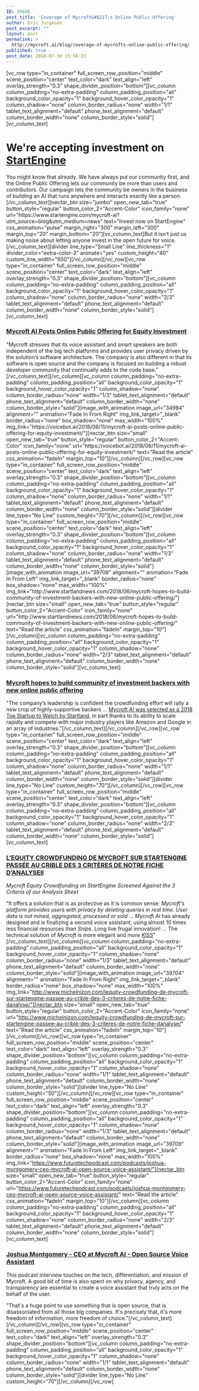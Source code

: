 ```yaml
---
ID: 39695
post_title: 'Coverage of Mycroft&#8217;s Online Public Offering'
author: Eric Jurgeson
post_excerpt: ""
layout: post
permalink: >
  http://mycroft.ai/blog/coverage-of-mycrofts-online-public-offering/
published: true
post_date: 2018-07-30 15:58:33
---
```

[vc_row type="in_container" full_screen_row_position="middle" scene_position="center" text_color="dark" text_align="left" overlay_strength="0.3" shape_divider_position="bottom"][vc_column column_padding="no-extra-padding" column_padding_position="all" background_color_opacity="1" background_hover_color_opacity="1" column_shadow="none" column_border_radius="none" width="1/1" tablet_text_alignment="default" phone_text_alignment="default" column_border_width="none" column_border_style="solid"][vc_column_text]
<h1>We're accepting investment on <a href="https://www.startengine.com/mycroft-ai?utm_source=blog&amp;utm_medium=news" target="_blank" rel="noopener">StartEngine</a></h1>
You might know that already. We have always put our community first, and the Online Public Offering lets our community be more than users and contributors. Our campaign lets the community be owners in the business of building an AI that runs anywhere and interacts exactly like a person.[/vc_column_text][nectar_btn size="jumbo" open_new_tab="true" button_style="regular" button_color_2="Accent-Color" icon_family="none" url="https://www.startengine.com/mycroft-ai?utm_source=blog&amp;utm_medium=news" text="Invest now on StartEngine" css_animation="pulse" margin_right="300" margin_left="300" margin_top="20" margin_bottom="20"][vc_column_text]But it isn't just us making noise about letting anyone invest in the open future for voice.[/vc_column_text][divider line_type="Small Line" line_thickness="1" divider_color="extra-color-3" animate="yes" custom_height="40" custom_line_width="650"][/vc_column][/vc_row][vc_row type="in_container" full_screen_row_position="middle" scene_position="center" text_color="dark" text_align="left" overlay_strength="0.3" shape_divider_position="bottom"][vc_column column_padding="no-extra-padding" column_padding_position="all" background_color_opacity="1" background_hover_color_opacity="1" column_shadow="none" column_border_radius="none" width="2/3" tablet_text_alignment="default" phone_text_alignment="default" column_border_width="none" column_border_style="solid"][vc_column_text]
<h3 class="title"><a href="https://voicebot.ai/2018/06/11/mycroft-ai-posts-online-public-offering-for-equity-investment/" target="_blank" rel="noopener"><strong>Mycroft AI Posts Online Public Offering for Equity Investment</strong></a></h3>
"Mycroft stresses that its voice assistant and smart speakers are both independent of the big tech platforms and provides user privacy driven by the solution’s software architecture. The company is also different in that its software is open source and the company is focused on building a robust developer community that continually adds to the code base."[/vc_column_text][/vc_column][vc_column column_padding="no-extra-padding" column_padding_position="all" background_color_opacity="1" background_hover_color_opacity="1" column_shadow="none" column_border_radius="none" width="1/3" tablet_text_alignment="default" phone_text_alignment="default" column_border_width="none" column_border_style="solid"][image_with_animation image_url="34984" alignment="" animation="Fade In From Right" img_link_target="_blank" border_radius="none" box_shadow="none" max_width="100%" img_link="https://voicebot.ai/2018/06/11/mycroft-ai-posts-online-public-offering-for-equity-investment/"][nectar_btn size="small" open_new_tab="true" button_style="regular" button_color_2="Accent-Color" icon_family="none" url="https://voicebot.ai/2018/06/11/mycroft-ai-posts-online-public-offering-for-equity-investment/" text="Read the article" css_animation="fadeIn" margin_top="10"][/vc_column][/vc_row][vc_row type="in_container" full_screen_row_position="middle" scene_position="center" text_color="dark" text_align="left" overlay_strength="0.3" shape_divider_position="bottom"][vc_column column_padding="no-extra-padding" column_padding_position="all" background_color_opacity="1" background_hover_color_opacity="1" column_shadow="none" column_border_radius="none" width="1/1" tablet_text_alignment="default" phone_text_alignment="default" column_border_width="none" column_border_style="solid"][divider line_type="No Line" custom_height="70"][/vc_column][/vc_row][vc_row type="in_container" full_screen_row_position="middle" scene_position="center" text_color="dark" text_align="left" overlay_strength="0.3" shape_divider_position="bottom"][vc_column column_padding="no-extra-padding" column_padding_position="all" background_color_opacity="1" background_hover_color_opacity="1" column_shadow="none" column_border_radius="none" width="1/3" tablet_text_alignment="default" phone_text_alignment="default" column_border_width="none" column_border_style="solid"][image_with_animation image_url="39706" alignment="" animation="Fade In From Left" img_link_target="_blank" border_radius="none" box_shadow="none" max_width="100%" img_link="http://www.startlandnews.com/2018/06/mycroft-hopes-to-build-community-of-investment-backers-with-new-online-public-offering/"][nectar_btn size="small" open_new_tab="true" button_style="regular" button_color_2="Accent-Color" icon_family="none" url="http://www.startlandnews.com/2018/06/mycroft-hopes-to-build-community-of-investment-backers-with-new-online-public-offering/" text="Read the article" css_animation="fadeIn" margin_top="10"][/vc_column][vc_column column_padding="no-extra-padding" column_padding_position="all" background_color_opacity="1" background_hover_color_opacity="1" column_shadow="none" column_border_radius="none" width="2/3" tablet_text_alignment="default" phone_text_alignment="default" column_border_width="none" column_border_style="solid"][vc_column_text]
<h3 class="title"><a href="http://www.startlandnews.com/2018/06/mycroft-hopes-to-build-community-of-investment-backers-with-new-online-public-offering/" target="_blank" rel="noopener"><strong>Mycroft hopes to build community of investment backers with new online public offering</strong></a></h3>
"The company’s leadership is confident the crowdfunding effort will rally a new crop of highly-supportive backers ... <a href="http://www.startlandnews.com/2018/01/top-kansas-city-startups-2018/" target="_blank" rel="noopener">Mycroft AI was selected as a 2018 Top Startup to Watch by Startland,</a> in part thanks to its ability to scale rapidly and compete with major industry players like Amazon and Google in an array of industries."[/vc_column_text][/vc_column][/vc_row][vc_row type="in_container" full_screen_row_position="middle" scene_position="center" text_color="dark" text_align="left" overlay_strength="0.3" shape_divider_position="bottom"][vc_column column_padding="no-extra-padding" column_padding_position="all" background_color_opacity="1" background_hover_color_opacity="1" column_shadow="none" column_border_radius="none" width="1/1" tablet_text_alignment="default" phone_text_alignment="default" column_border_width="none" column_border_style="solid"][divider line_type="No Line" custom_height="70"][/vc_column][/vc_row][vc_row type="in_container" full_screen_row_position="middle" scene_position="center" text_color="dark" text_align="left" overlay_strength="0.3" shape_divider_position="bottom"][vc_column column_padding="no-extra-padding" column_padding_position="all" background_color_opacity="1" background_hover_color_opacity="1" column_shadow="none" column_border_radius="none" width="2/3" tablet_text_alignment="default" phone_text_alignment="default" column_border_width="none" column_border_style="solid"][vc_column_text]
<h3><a href="http://www.michelnizon.com/lequity-crowdfunding-de-mycroft-sur-startengine-passee-au-crible-des-3-criteres-de-notre-fiche-danalyse/" target="_blank" rel="noopener"><strong>L’EQUITY CROWDFUNDING DE MYCROFT SUR STARTENGINE PASSÉE AU CRIBLE DES 3 CRITÈRES DE NOTRE FICHE D’ANALYSEII</strong></a></h3>
<em>Mycroft Equity Crowdfunding on StartEngine Screened Against the 3 Criteria of our Analysis Sheet</em>

"It offers a solution that is as protective as it is common sense: <em>Mycroft's platform provides users with privacy by deleting queries in real time. User data is not mined, aggregated, processed or sold </em>... <em>Mycroft </em><em>AI</em> has already designed and is finalizing a second voice assistant, using almost 10 times less financial resources than <em>Snips</em>. Long live frugal innovation! ... The technical solution of <em>Mycroft</em> is more elegant and more <a href="https://fr.wikipedia.org/wiki/Principe_KISS" target="_blank" rel="noopener noreferrer"><em>KISS</em></a>"[/vc_column_text][/vc_column][vc_column column_padding="no-extra-padding" column_padding_position="all" background_color_opacity="1" background_hover_color_opacity="1" column_shadow="none" column_border_radius="none" width="1/3" tablet_text_alignment="default" phone_text_alignment="default" column_border_width="none" column_border_style="solid"][image_with_animation image_url="39704" alignment="" animation="Fade In From Right" img_link_target="_blank" border_radius="none" box_shadow="none" max_width="100%" img_link="http://www.michelnizon.com/lequity-crowdfunding-de-mycroft-sur-startengine-passee-au-crible-des-3-criteres-de-notre-fiche-danalyse/"][nectar_btn size="small" open_new_tab="true" button_style="regular" button_color_2="Accent-Color" icon_family="none" url="http://www.michelnizon.com/lequity-crowdfunding-de-mycroft-sur-startengine-passee-au-crible-des-3-criteres-de-notre-fiche-danalyse/" text="Read the article" css_animation="fadeIn" margin_top="10"][/vc_column][/vc_row][vc_row type="in_container" full_screen_row_position="middle" scene_position="center" text_color="dark" text_align="left" overlay_strength="0.3" shape_divider_position="bottom"][vc_column column_padding="no-extra-padding" column_padding_position="all" background_color_opacity="1" background_hover_color_opacity="1" column_shadow="none" column_border_radius="none" width="1/1" tablet_text_alignment="default" phone_text_alignment="default" column_border_width="none" column_border_style="solid"][divider line_type="No Line" custom_height="50"][/vc_column][/vc_row][vc_row type="in_container" full_screen_row_position="middle" scene_position="center" text_color="dark" text_align="left" overlay_strength="0.3" shape_divider_position="bottom"][vc_column column_padding="no-extra-padding" column_padding_position="all" background_color_opacity="1" background_hover_color_opacity="1" column_shadow="none" column_border_radius="none" width="1/3" tablet_text_alignment="default" phone_text_alignment="default" column_border_width="none" column_border_style="solid"][image_with_animation image_url="39709" alignment="" animation="Fade In From Left" img_link_target="_blank" border_radius="none" box_shadow="none" max_width="100%" img_link="https://www.futuretechpodcast.com/podcasts/joshua-montgomery-ceo-mycroft-ai-open-source-voice-assistant/"][nectar_btn size="small" open_new_tab="true" button_style="regular" button_color_2="Accent-Color" icon_family="none" url="https://www.futuretechpodcast.com/podcasts/joshua-montgomery-ceo-mycroft-ai-open-source-voice-assistant/" text="Read the article" css_animation="fadeIn" margin_top="10"][/vc_column][vc_column column_padding="no-extra-padding" column_padding_position="all" background_color_opacity="1" background_hover_color_opacity="1" column_shadow="none" column_border_radius="none" width="2/3" tablet_text_alignment="default" phone_text_alignment="default" column_border_width="none" column_border_style="solid"][vc_column_text]
<h3><a href="https://www.futuretechpodcast.com/podcasts/joshua-montgomery-ceo-mycroft-ai-open-source-voice-assistant/" target="_blank" rel="noopener"><strong>Joshua Montgomery - CEO at Mycroft AI - Open Source Voice Assistant</strong></a></h3>
This podcast interview touches on the tech, differentiation, and mission of Mycroft. A good bit of time is also spent on why privacy, agency, and transparency are essential to create a voice assistant that truly acts on the behalf of the user.

"That's a huge point to use something that is open source, that is disassociated from all those big companies. It's precisely that, it's more freedom of information, more freedom of choice."[/vc_column_text][/vc_column][/vc_row][vc_row type="in_container" full_screen_row_position="middle" scene_position="center" text_color="dark" text_align="left" overlay_strength="0.3" shape_divider_position="bottom"][vc_column column_padding="no-extra-padding" column_padding_position="all" background_color_opacity="1" background_hover_color_opacity="1" column_shadow="none" column_border_radius="none" width="1/1" tablet_text_alignment="default" phone_text_alignment="default" column_border_width="none" column_border_style="solid"][divider line_type="No Line" custom_height="70"][/vc_column][/vc_row]